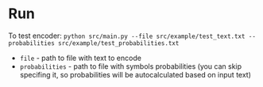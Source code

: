 # Run
To test encoder: `python src/main.py --file src/example/test_text.txt --probabilities src/example/test_probabilities.txt`

* `file` - path to file with text to encode
* `probabilities` - path to file with symbols probabilities (you can skip specifing it, so probabilities will be autocalculated based on input text)
